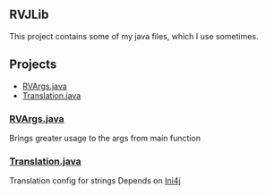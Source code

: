 ## RVJLib
This project contains some of my java files, which I use sometimes. 

## Projects
* [RVArgs.java](###RVArgs.java)
* [Translation.java](###Translation.java)

### [RVArgs.java](https://github.com/ReVollve/RVJLib/blob/master/src/main/java/de/revollve/lib/config/RVArgs.java)

Brings greater usage to the args from main function

### [Translation.java](https://github.com/ReVollve/RVJLib/blob/master/src/main/java/de/revollve/lib/config/Translation.java)

Translation config for strings
Depends on [Ini4j](https://mvnrepository.com/artifact/org.ini4j/ini4j)
